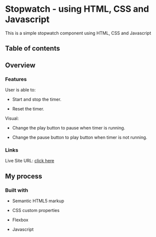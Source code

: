 # Stopwatch - using HTML, CSS and Javascript

This is a simple stopwatch component using HTML, CSS and Javascript

## Table of contents



## Overview

### Features

User is able to:

- Start and stop the timer.

- Reset the timer.

Visual:

- Change the play button to pause when timer is running.

- Change the pause button to play button when timer is not running.

### Links

Live Site URL: [click here](https://prateeksaini15.github.io/Stopwatch/)

## My process

### Built with

- Semantic HTML5 markup

- CSS custom properties

- Flexbox

- Javascript